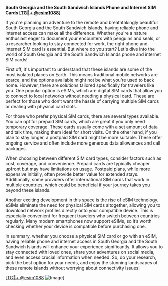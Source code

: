 **South Georgia and the South Sandwich Islands Phone and Internet SIM Cards [[TG💪+ @esim1088](https://t.me/s/esim1088)]**

If you're planning an adventure to the remote and breathtakingly beautiful South Georgia and the South Sandwich Islands, having reliable phone and internet access can make all the difference. Whether you're a nature enthusiast eager to document your encounters with penguins and seals, or a researcher looking to stay connected for work, the right phone and internet SIM card is essential. But where do you start? Let's dive into the world of South Georgia and the South Sandwich Islands phone and internet SIM cards!

First off, it's important to understand that these islands are some of the most isolated places on Earth. This means traditional mobile networks are scarce, and the options available might not be what you're used to back home. However, there are solutions tailored specifically for travelers like you. One popular option is eSIMs, which are digital SIM cards that allow you to connect to local networks without needing a physical card. These are perfect for those who don’t want the hassle of carrying multiple SIM cards or dealing with physical card slots.

For those who prefer physical SIM cards, there are several types available. You can opt for prepaid SIM cards, which are great if you only need temporary coverage. These cards usually come with a set amount of data and talk time, making them ideal for short visits. On the other hand, if you plan to stay longer, a postpaid SIM card might be more suitable. These offer ongoing service and often include more generous data allowances and call packages.

When choosing between different SIM card types, consider factors such as cost, coverage, and convenience. Prepaid cards are typically cheaper upfront but may have limitations on usage. Postpaid plans, while more expensive initially, often provide better value for extended stays. Additionally, some providers offer international SIM cards that work in multiple countries, which could be beneficial if your journey takes you beyond these islands.

Another exciting development in this space is the rise of eSIM technology. eSIMs eliminate the need for physical SIM cards altogether, allowing you to download network profiles directly onto your compatible device. This is especially convenient for frequent travelers who switch between countries regularly. Many modern smartphones now support eSIMs, so it’s worth checking whether your device is compatible before purchasing one.

In summary, whether you choose a physical SIM card or go with an eSIM, having reliable phone and internet access in South Georgia and the South Sandwich Islands will enhance your experience significantly. It allows you to stay connected with loved ones, share your adventures on social media, and even access crucial information when needed. So, do your research, pick the best option for your needs, and enjoy the stunning landscapes of these remote islands without worrying about connectivity issues! 

[[TG💪+ @esim1088](https://t.me/s/esim1088) ![Image](https://i.postimg.cc/Y0z9fWf4/image.png)]